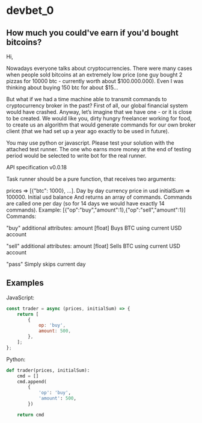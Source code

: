 # devbet_0

## How much you could've earn if you'd bought bitcoins?

Hi,

Nowadays everyone talks about cryptocurrencies. There were many cases when people sold bitcoins at an extremely low price (one guy bought 2 pizzas for 10000 btc - currently worth about $100.000.000). Even I was thinking about buying 150 btc for about $15...

But what if we had a time machine able to transmit commands to cryptocurrency broker in the past? First of all, our global financial system would have crashed. Anyway, let’s imagine that we have one - or it is close to be created. We would like you, dirty hungry freelancer working for food, to create us an algorithm that would generate commands for our own broker client (that we had set up a year ago exactly to be used in future).

You may use python or javascript. Please test your solution with the attached test runner. The one who earns more money at the end of testing period would be selected to write bot for the real runner.

API specification v0.0.18

Task runner should be a pure function, that receives two arguments:

prices => [{"btc": 1000}, ...]. Day by day currency price in usd
initialSum => 100000. Initial usd balance And returns an array of commands. Commands are called one per day (so for 14 days we would have exactly 14 commands). Example: [{"op":"buy","amount":1},{"op":"sell","amount":1}]
Commands:

"buy" additional attributes: amount [float] Buys BTC using current USD account

"sell" additional attributes: amount [float] Sells BTC using current USD account

"pass" Simply skips current day

## Examples
JavaScript:
```javascript
const trader = async (prices, initialSum) => {
    return [
        {
            op: 'buy',
            amount: 500,
        }, 
    ];
};
```

Python:
```python
def trader(prices, initialSum):
    cmd = []
    cmd.append(
        {
            'op': 'buy',
            'amount': 500,
        })

    return cmd
```
